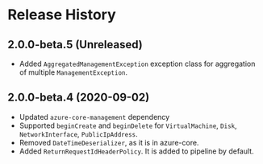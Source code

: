 # Release History

## 2.0.0-beta.5 (Unreleased)

- Added `AggregatedManagementException` exception class for aggregation of multiple `ManagementException`.

## 2.0.0-beta.4 (2020-09-02)

- Updated `azure-core-management` dependency
- Supported `beginCreate` and `beginDelete` for `VirtualMachine`, `Disk`, `NetworkInterface`, `PublicIpAddress`.
- Removed `DateTimeDeserializer`, as it is in azure-core.
- Added `ReturnRequestIdHeaderPolicy`. It is added to pipeline by default.

